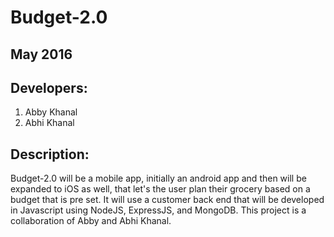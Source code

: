 # Budget-2.0
## May 2016
## Developers:
1. Abby Khanal
2. Abhi Khanal

## Description:
Budget-2.0 will be a mobile app, initially an android app and then will be expanded to iOS as well, that let's the user plan their grocery based on a budget that is pre set. It will use a customer back end that will be developed in Javascript using NodeJS, ExpressJS, and MongoDB. This project is a collaboration of Abby and Abhi Khanal.
